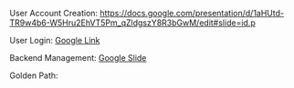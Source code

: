 User Account Creation: https://docs.google.com/presentation/d/1aHUtd-TR9w4b6-W5Hru2EhVT5Pm_qZldgszY8R3bGwM/edit#slide=id.p

User Login: [Google Link](https://docs.google.com/presentation/d/1wzBR9u_SEF8xClpBXFSzoJE6Bnbgl5Yn0A9iXmtf8rw/edit?usp=sharing)

Backend Management: [Google Slide](https://docs.google.com/presentation/d/1SgHyLWM2FMx_ecACuGFpERJ2j-0xStGBrFUxhoKY6Ho/edit?usp=sharing)

Golden Path: 
